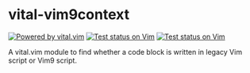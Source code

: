 # vital-vim9context

[![Powered by vital.vim](https://img.shields.io/badge/powered%20by-vital.vim-80273f.svg)](https://github.com/vim-jp/vital.vim)
[![Test status on Vim](https://github.com/mityu/vital-vim9context/actions/workflows/vim.yml/badge.svg)](https://github.com/mityu/vital-vim9context/actions/workflows/vim.yml)
[![Test status on Vim](https://github.com/mityu/vital-vim9context/actions/workflows/neovim.yml/badge.svg)](https://github.com/mityu/vital-vim9context/actions/workflows/neovim.yml)

A vital.vim module to find whether a code block is written in legacy Vim script or Vim9 script.
